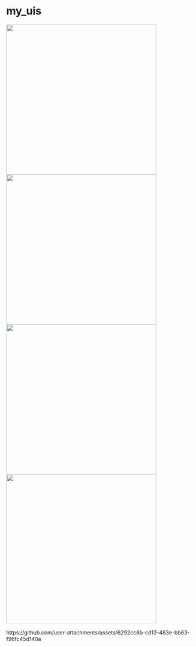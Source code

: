# my_uis

<p align="left">
  <img src="https://github.com/user-attachments/assets/5f232762-947e-4c24-abeb-99f5d0f9e282" height="400px"/>
  <img src="https://github.com/user-attachments/assets/cd21f77a-6d1f-48f9-8d5d-8b6eaf3a1b51" height="400px"/>
  <img src="https://github.com/user-attachments/assets/d4575ee3-fe17-4b37-9497-5115a3d56ed1" height="400px"/>
  <img src="https://github.com/user-attachments/assets/9d025594-e7c2-43fb-9852-f06f40f7b0e4" height="400px"/>
</p>
https://github.com/user-attachments/assets/6292cc8b-cd13-483e-bb63-f96fc45d140a
